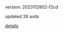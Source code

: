 version: 2023112802-f2cd

updated 26 avds

[details](https://github.com/0x74f917491bfa7ebfa379/ali_avd_db/blob/master/change_log/2023/11/28/02/f2cd.txt)